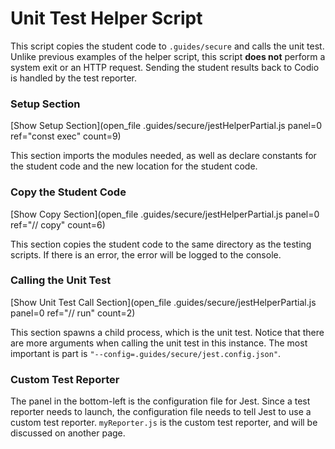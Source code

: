 # Unit Test Helper Script

This script copies the student code to `.guides/secure` and calls the unit test. Unlike previous examples of the helper script, this script **does not** perform a system exit or an HTTP request. Sending the student results back to Codio is handled by the test reporter.

### Setup Section
[Show Setup Section](open_file .guides/secure/jestHelperPartial.js panel=0 ref="const exec" count=9)

This section imports the modules needed, as well as declare constants for the student code and the new location for the student code.

### Copy the Student Code
[Show Copy Section](open_file .guides/secure/jestHelperPartial.js panel=0 ref="// copy" count=6)

This section copies the student code to the same directory as the testing scripts. If there is an error, the error will be logged to the console.

### Calling the Unit Test
[Show Unit Test Call Section](open_file .guides/secure/jestHelperPartial.js panel=0 ref="// run" count=2)

This section spawns a child process, which is the unit test. Notice that there are more arguments when calling the unit test in this instance. The most important is part is `"--config=.guides/secure/jest.config.json"`.

### Custom Test Reporter

The panel in the bottom-left is the configuration file for Jest. Since a test reporter needs to launch, the configuration file needs to tell Jest to use a custom test reporter. `myReporter.js` is the custom test reporter, and will be discussed on another page. 